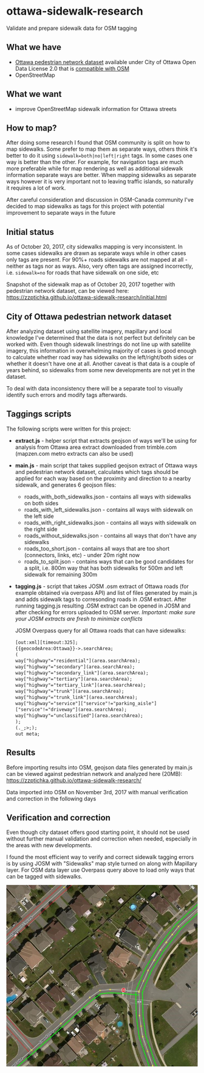 # ottawa-sidewalk-research
Validate and prepare sidewalk data for OSM tagging


## What we have
- [Ottawa pedestrian network dataset](http://data.ottawa.ca/dataset/pedestrian-network) available under City of Ottawa Open Data License 2.0 that is [compatible with OSM](http://wiki.openstreetmap.org/wiki/Canada:Ontario:Ottawa/Import/Plan#Licence)
- OpenStreetMap

## What we want
- improve OpenStreetMap sidewalk information for Ottawa streets

## How to map?
After doing some research I found that OSM community is split on how to map sidewalks. Some prefer to map them as separate ways, others think it's better to do it using `sidewalk=both|no|left|right` tags. In some cases one way is better than the other. For example, for navigation tags are much more preferable while for map rendering as well as additional sidewalk information separate ways are better.
When mapping sidewalks as separate ways however it is very important not to leaving traffic islands, so naturally it requires a lot of work.

After careful consideration and discussion in OSM-Canada community I've decided to map sidewalks as tags for this project with potential improvement to separate ways in the future

## Initial status
As of October 20, 2017, city sidewalks mapping is very inconsistent. In some cases sidewalks are drawn as separate ways while in other cases only tags are present. For 90%+ roads sidewalks are not mapped at all - neither as tags nor as ways.  Also, very often tags are assigned incorrectly, i.e. `sidewalk=no` for roads that have sidewalk on one side, etc

Snapshot of the sidewalk map as of October 20, 2017 together with pedestrian network dataset, can be viewed here: https://zzptichka.github.io/ottawa-sidewalk-research/initial.html

## City of Ottawa pedestrian network dataset
After analyzing dataset using satellite imagery, mapillary and local knowledge I've determined that the data is not perfect but definitely can be worked with. Even though sidewalk linestrings do not line up with satellite imagery, this information in overwhelming majority of cases is good enough to calculate whether road way has sidewalks on the left/right/both sides or whether it doesn't have one at all.
Another caveat is that data is a couple of years behind, so sidewalks from some new developments are not yet in the dataset.

To deal with data inconsistency there will be a separate tool to visually identify such errors and modify tags afterwards.

## Taggings scripts
The following scripts were written for this project:

- **extract.js** - helper script that extracts geojson of ways we'll be using for analysis from Ottawa area extract downloaded from trimble.com (mapzen.com metro extracts can also be used)

- **main.js** - main script that takes supplied geojson extract of Ottawa ways and pedestrian network dataset, calculates which tags should be applied for each way based on the proximity and direction to a nearby sidewalk, and generates 6 geojson files:

   - roads_with_both_sidewalks.json - contains all ways with sidewalks on both sides   
   - roads_with_left_sidewalks.json - contains all ways with sidewalk on the left side   
   - roads_with_right_sidewalks.json - contains all ways with sidewalk on the right side   
   - roads_without_sidewalks.json - contains all ways that don't have any sidewalks   
   - roads_too_short.json - contains all ways that are too short (connectors, links, etc) - under 20m right now   
   - roads_to_split.json - contains ways that can be good candidates for a split, i.e. 800m way that has both sidewalks for 500m and left sidewalk for remaining 300m

- **tagging.js** - script that takes JOSM .osm extract of Ottawa roads (for example obtained via overpass API) and list of files generated by main.js and adds sidewalk tags to corresonding roads in .OSM extract. After running tagging.js resulting .OSM extract can be opened in JOSM and after checking for errors uploaded to OSM server.
*Important: make sure your JOSM extracts are fresh to minimize conflicts*

   JOSM Overpass query for all Ottawa roads that can have sidewalks:
   ```
   [out:xml][timeout:325];
   {{geocodeArea:Ottawa}}->.searchArea;
   (
   way["highway"="residential"](area.searchArea);
   way["highway"="secondary"](area.searchArea);
   way["highway"="secondary_link"](area.searchArea);
   way["highway"="tertiary"](area.searchArea);
   way["highway"="tertiary_link"](area.searchArea);
   way["highway"="trunk"](area.searchArea);
   way["highway"="trunk_link"](area.searchArea);
   way["highway"="service"]["service"!="parking_aisle"]["service"!="driveway"](area.searchArea);
   way["highway"="unclassified"](area.searchArea);
   );
   (._;>;);
   out meta;
   ```



## Results
Before importing results into OSM, geojson data files generated by main.js can be viewed against pedestrian network and analyzed here (20MB): https://zzptichka.github.io/ottawa-sidewalk-research/

Data imported into OSM on November 3rd, 2017 with manual verification and correction in the following days


## Verification and correction
Even though city dataset offers good starting point, it should not be used without further manual validation and correction when needed, especially in the areas with new developments.

I found the most efficient way to verify and correct sidewalk tagging errors is by using JOSM with "Sidewalks" map style turned on along with Mapillary layer. For OSM data layer use Overpass query above to load only ways that can be tagged with sidewalks.

![alt text](josm.JPG "JOSM usage")


